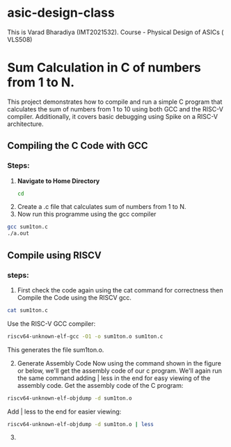 # asic-design-class
This is Varad Bharadiya (IMT2021532). Course - Physical Design of ASICs ( VLS508)

# Sum Calculation in C of numbers from 1 to N.

This project demonstrates how to compile and run a simple C program that calculates the sum of numbers from 1 to 10 using both GCC and the RISC-V compiler. Additionally, it covers basic debugging using Spike on a RISC-V architecture.

## Compiling the C Code with GCC

### Steps:

1. **Navigate to Home Directory**
   ```bash
   cd
2. Create a .c file that calculates sum of numbers from 1 to N.
3. Now run this programme using the gcc compiler
   
 ```bash
gcc sum1ton.c
./a.out
```

## Compile using RISCV

### steps:
1. First check the code again using the cat command for correctness then Compile the Code using the RISCV gcc.
```bash
cat sum1ton.c
```

Use the RISC-V GCC compiler:
```bash
riscv64-unknown-elf-gcc -O1 -o sum1ton.o sum1ton.c
```
This generates the file sum1ton.o.

2. Generate Assembly Code
Now using the command shown in the figure or below, we'll get the assembly code of our c program. We'll again run the same command adding | less in the end for easy viewing of the assembly code.
Get the assembly code of the C program:
```bash
riscv64-unknown-elf-objdump -d sum1ton.o
```
Add | less to the end for easier viewing:
```bash
riscv64-unknown-elf-objdump -d sum1ton.o | less
```
3. 






   


